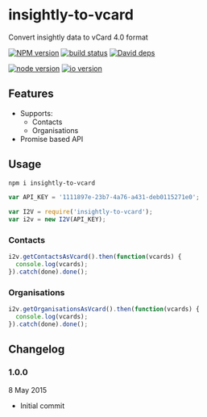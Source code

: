 # insightly-to-vcard

Convert insightly data to vCard 4.0 format

[![NPM version][npm-image]][npm-url]
[![build status][travis-image]][travis-url]
[![David deps][david-image]][david-url]

[![node version][node-image]][node-url]
[![io version][io-image]][node-url]

[npm-image]: https://img.shields.io/npm/v/insightly-to-vcard.svg?style=flat-square
[npm-url]: https://npmjs.org/package/insightly-to-vcard
[travis-image]: https://img.shields.io/travis/jksdua/insightly-to-vcard.svg?style=flat-square
[travis-url]: https://travis-ci.org/jksdua/insightly-to-vcard
[david-image]: https://img.shields.io/david/jksdua/insightly-to-vcard.svg?style=flat-square
[david-url]: https://david-dm.org/jksdua/insightly-to-vcard
[node-image]: https://img.shields.io/badge/node.js-%3E=_0.10.x-green.svg?style=flat-square
[node-url]: http://nodejs.org
[io-image]: https://img.shields.io/badge/io.js-%3E=_1.0-yellow.svg?style=flat-square
[io-url]: https://iojs.org


## Features

- Supports:
  - Contacts
  - Organisations
- Promise based API


## Usage

```bash
npm i insightly-to-vcard
```

```js
var API_KEY = '1111897e-23b7-4a76-a431-deb0115271e0';

var I2V = require('insightly-to-vcard');
var i2v = new I2V(API_KEY);
```

### Contacts

```js
i2v.getContactsAsVcard().then(function(vcards) {
  console.log(vcards);
}).catch(done).done();
```

### Organisations

```js
i2v.getOrganisationsAsVcard().then(function(vcards) {
  console.log(vcards);
}).catch(done).done();
```


## Changelog

### 1.0.0
8 May 2015

- Initial commit
